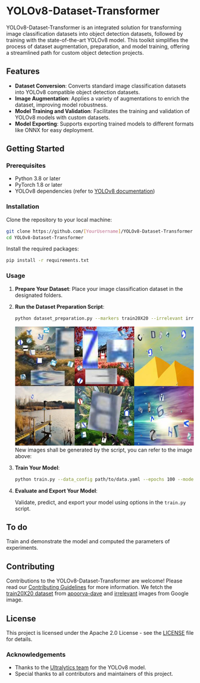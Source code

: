 # YOLOv8-Dataset-Transformer

YOLOv8-Dataset-Transformer is an integrated solution for transforming image classification datasets into object detection datasets, followed by training with the state-of-the-art YOLOv8 model. This toolkit simplifies the process of dataset augmentation, preparation, and model training, offering a streamlined path for custom object detection projects.

## Features

- **Dataset Conversion**: Converts standard image classification datasets into YOLOv8 compatible object detection datasets.
- **Image Augmentation**: Applies a variety of augmentations to enrich the dataset, improving model robustness.
- **Model Training and Validation**: Facilitates the training and validation of YOLOv8 models with custom datasets.
- **Model Exporting**: Supports exporting trained models to different formats like ONNX for easy deployment.

## Getting Started

### Prerequisites

- Python 3.8 or later
- PyTorch 1.8 or later
- YOLOv8 dependencies (refer to [YOLOv8 documentation](https://github.com/ultralytics/yolov8))

### Installation

Clone the repository to your local machine:

```bash
git clone https://github.com/[YourUsername]/YOLOv8-Dataset-Transformer.git
cd YOLOv8-Dataset-Transformer
```

Install the required packages:

```bash
pip install -r requirements.txt
```

### Usage

1. **Prepare Your Dataset**: Place your image classification dataset in the designated folders.

2. **Run the Dataset Preparation Script**:

    ```bash
    python dataset_preparation.py --markers train20X20 --irrelevant irrelevant --output output --total_images 1000 --train_ratio 0.8
    ```

    ![thumbnail.jpg](images/thumbnail.jpg)
    New images shall be generated by the script, you can refer to the image above:

3. **Train Your Model**:

    ```bash
    python train.py --data_config path/to/data.yaml --epochs 100 --model_name yolov8n.pt
    ```

4. **Evaluate and Export Your Model**:

    Validate, predict, and export your model using options in the `train.py` script.

## To do

Train and demonstrate the model and computed the parameters of experiments.

## Contributing

Contributions to the YOLOv8-Dataset-Transformer are welcome! Please read our [Contributing Guidelines](CONTRIBUTING.md) for more information.
We fetch the [train20X20 dataset](https://github.com/apoorva-dave/LicensePlateDetector/tree/master/train20X20) from [apoorva-dave](https://github.com/apoorva-dave) and [irrelevant](./irrelevant) images from Google image.

## License

This project is licensed under the Apache 2.0 License - see the [LICENSE](LICENSE) file for details.

### Acknowledgements

- Thanks to the [Ultralytics team](https://ultralytics.com) for the YOLOv8 model.
- Special thanks to all contributors and maintainers of this project.